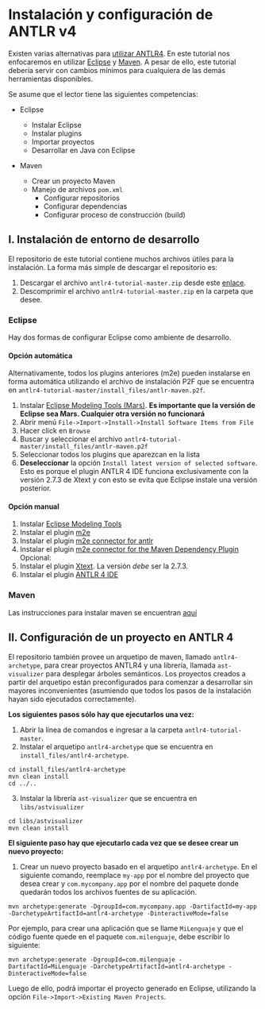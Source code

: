 # Instalación y configuración de ANTLR v4

Existen varias alternativas para [utilizar ANTLR4](http://www.antlr.org/tools.html). En este tutorial nos enfocaremos en utilizar [Eclipse](http://www.eclipse.org/) y [Maven](https://maven.apache.org/). A pesar de ello, este tutorial debería servir con cambios mínimos para cualquiera de las demás herramientas disponibles.

Se asume que el lector tiene las siguientes competencias:

* Eclipse
    - Instalar Eclipse
    - Instalar plugins
    - Importar proyectos
    - Desarrollar en Java con Eclipse

* Maven
    - Crear un proyecto Maven
    - Manejo de archivos `pom.xml`
        - Configurar repositorios
        - Configurar dependencias
        - Configurar proceso de construcción (build)

## I. Instalación de entorno de desarrollo

El repositorio de este tutorial contiene muchos archivos útiles para la instalación. La forma más simple de descargar el repositorio es:

1. Descargar el archivo `antlr4-tutorial-master.zip` desde este [enlace](https://github.com/jpavlich/antlr4-tutorial/archive/master.zip).
2. Descomprimir el archivo `antlr4-tutorial-master.zip` en la carpeta que desee.


### Eclipse
Hay dos formas de configurar Eclipse como ambiente de desarrollo.

#### Opción automática

Alternativamente, todos los plugins anteriores (m2e) pueden instalarse en forma automática utilizando el archivo de instalación P2F que se encuentra en `antlr4-tutorial-master/install_files/antlr-maven.p2f`.

1. Instalar [Eclipse Modeling Tools (Mars)](http://www.eclipse.org/downloads/packages/eclipse-modeling-tools/mars2). **Es importante que la versión de Eclipse sea Mars. Cualquier otra versión no funcionará**
2. Abrir menú `File->Import->Install->Install Software Items from File`
3. Hacer click en `Browse`
4. Buscar y seleccionar el archivo `antlr4-tutorial-master/install_files/antlr-maven.p2f`
5. Seleccionar todos los plugins que aparezcan en la lista 
6. **Deseleccionar** la opción `Install latest version of selected software`. Esto es porque el plugin ANTLR 4 IDE funciona exclusivamente con la versión 2.7.3 de Xtext y con esto se evita que Eclipse instale una versión posterior.

#### Opción manual

1. Instalar [Eclipse Modeling Tools](http://www.eclipse.org/downloads/packages/eclipse-modeling-tools/mars2)
2. Instalar el plugin [m2e](http://www.eclipse.org/m2e/)
3. Instalar el plugin   [m2e connector for antlr ]()
4. Instalar el plugin   [m2e connector for the Maven Dependency Plugin]()
Opcional:
1. Instalar el plugin [Xtext](https://eclipse.org/Xtext/download.html). La versión _debe_ ser la 2.7.3.
2. Instalar el plugin [ANTLR 4 IDE](https://github.com/jknack/antlr4ide)

### Maven

Las instrucciones para instalar maven se encuentran [aquí](https://maven.apache.org/install.html)

## II. Configuración de un proyecto en ANTLR 4

El repositorio también provee un arquetipo de maven, llamado `antlr4-archetype`, para crear proyectos ANTLR4 y una librería, llamada `ast-visualizer` para desplegar árboles semánticos. Los proyectos creados a partir del arquetipo están preconfigurados para comenzar a desarrollar sin mayores inconvenientes (asumiendo que todos los pasos de la instalación hayan sido ejecutados correctamente).

**Los siguientes pasos sólo hay que ejecutarlos una vez:**

1. Abrir la línea de comandos e ingresar a la carpeta `antlr4-tutorial-master`.
2. Instalar el arquetipo `antlr4-archetype` que se encuentra en `install_files/antlr4-archetype`.

```
cd install_files/antlr4-archetype
mvn clean install
cd ../..
```
3. Instalar la librería `ast-visualizer` que se encuentra en `libs/astvisualizer`
```
cd libs/astvisualizer
mvn clean install
```

**El siguiente paso hay que ejecutarlo cada vez que se desee crear un nuevo proyecto:**

1. Crear un nuevo proyecto basado en el arquetipo `antlr4-archetype`. En el siguiente comando, reemplace `my-app` por el nombre del proyecto que desea crear y `com.mycompany.app` por el nombre del paquete donde quedarán todos los archivos fuentes de su aplicación.

```
mvn archetype:generate -DgroupId=com.mycompany.app -DartifactId=my-app -DarchetypeArtifactId=antlr4-archetype -DinteractiveMode=false
```

Por ejemplo, para crear una aplicación que se llame `MiLenguaje` y que el código fuente quede en el paquete `com.milenguaje`, debe escribir lo siguiente:

```
mvn archetype:generate -DgroupId=com.milenguaje -DartifactId=MiLenguaje -DarchetypeArtifactId=antlr4-archetype -DinteractiveMode=false
```

Luego de ello, podrá importar el proyecto generado en Eclipse, utilizando la opción `File->Import->Existing Maven Projects`.


